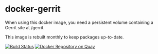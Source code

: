 # docker-gerrit

When using this docker image, you need a persistent volume containing a Gerrit
site at /gerrit.

This image is rebuilt monthly to keep packages up-to-date.

[![Build Status](https://travis-ci.org/trueaccord/docker-gerrit.svg?branch=master)](https://travis-ci.org/trueaccord/docker-gerrit)
[![Docker Repository on Quay](https://quay.io/repository/trueaccord/gerrit/status "Docker Repository on Quay")](https://quay.io/repository/trueaccord/gerrit)

